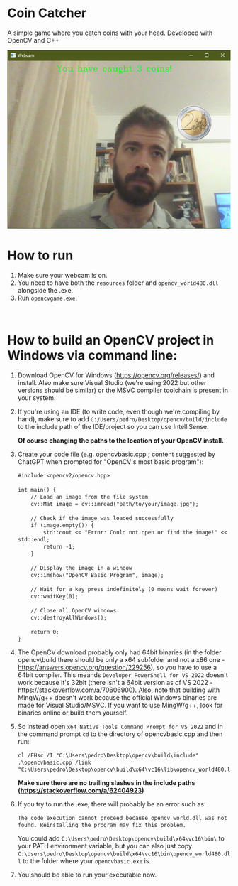 # Coin Catcher

A simple game where you catch coins with your head. Developed with OpenCV and C++

![preview](preview.png "Preview")

# How to run

1. Make sure your webcam is on.
2. You need to have both the `resources` folder and `opencv_world480.dll` alongside the .exe.
3. Run `opencvgame.exe`.

<br/>

# How to build an OpenCV project in Windows via command line:

1. Download OpenCV for Windows (https://opencv.org/releases/) and install. Also make sure Visual Studio (we're using 2022 but other versions should be similar) or the MSVC compiler toolchain is present in your system.

2. If you're using an IDE (to write code, even though we're compiling by hand), make sure to add `C:/Users/pedro/Desktop/opencv/build/include` to the include path of the IDE/project so you can use IntelliSense.

    **Of course changing the paths to the location of your OpenCV install.**

3. Create your code file (e.g. opencvbasic.cpp ; content suggested by ChatGPT when prompted for "OpenCV's most basic program"): 

    ```
    #include <opencv2/opencv.hpp>

    int main() {
        // Load an image from the file system
        cv::Mat image = cv::imread("path/to/your/image.jpg");

        // Check if the image was loaded successfully
        if (image.empty()) {
            std::cout << "Error: Could not open or find the image!" << std::endl;
            return -1;
        }

        // Display the image in a window
        cv::imshow("OpenCV Basic Program", image);

        // Wait for a key press indefinitely (0 means wait forever)
        cv::waitKey(0);

        // Close all OpenCV windows
        cv::destroyAllWindows();

        return 0;
    }
    ```

4. The OpenCV download probably only had 64bit binaries (in the folder opencv\build there should be only a x64 subfolder and not a x86 one - https://answers.opencv.org/question/229256), so you have to use a 64bit compiler. This meands `Developer PowerShell for VS 2022` doesn't work because it's 32bit (there isn't a 64bit version as of VS 2022 - https://stackoverflow.com/a/70606900). Also, note that building with MingW/g++ doesn't work because the official Windows binaries are made for Visual Studio/MSVC. If you want to use MingW/g++, look for binaries online or build them yourself.

5. So instead open `x64 Native Tools Command Prompt for VS 2022` and in the command prompt `cd` to the directory of opencvbasic.cpp and then run:

    ```
    cl /EHsc /I "C:\Users\pedro\Desktop\opencv\build\include" .\opencvbasic.cpp /link "C:\Users\pedro\Desktop\opencv\build\x64\vc16\lib\opencv_world480.lib"
    ```

    **Make sure there are no trailing slashes in the include paths (https://stackoverflow.com/a/62404923)**

6. If you try to run the .exe, there will probably be an error such as:

    ```
    The code execution cannot proceed because opencv_world.dll was not found. Reinstalling the program may fix this problem.
    ```
    You could add `C:\Users\pedro\Desktop\opencv\build\x64\vc16\bin\` to your PATH environment variable, but you can also just copy `C:\Users\pedro\Desktop\opencv\build\x64\vc16\bin\opencv_world480.dll` to the folder where your `opencvbasic.exe` is.

7. You should be able to run your executable now.